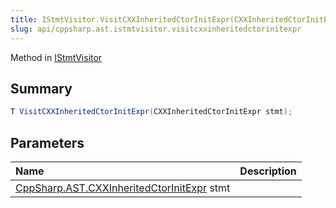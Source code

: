 ```yaml
---
title: IStmtVisitor.VisitCXXInheritedCtorInitExpr(CXXInheritedCtorInitExpr)
slug: api/cppsharp.ast.istmtvisitor.visitcxxinheritedctorinitexpr
---
```

Method in [IStmtVisitor](/api/cppsharp/ast/istmtvisitor)

## Summary



```csharp
T VisitCXXInheritedCtorInitExpr(CXXInheritedCtorInitExpr stmt);
```

## Parameters

|Name|Description|
|:---|:---|
|[CppSharp.AST.CXXInheritedCtorInitExpr](/api/cppsharp/ast/cxxinheritedctorinitexpr) stmt||

